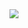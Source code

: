 
<img src="https://github-readme-stats.vercel.app/api/top-langs/?username=kubapilch&layout=compact)](https://github.com/anuraghazra/github-readme-stats)">
